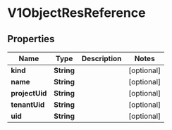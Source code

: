 # V1ObjectResReference

## Properties
Name | Type | Description | Notes
------------ | ------------- | ------------- | -------------
**kind** | **String** |  |  [optional]
**name** | **String** |  |  [optional]
**projectUid** | **String** |  |  [optional]
**tenantUid** | **String** |  |  [optional]
**uid** | **String** |  |  [optional]
